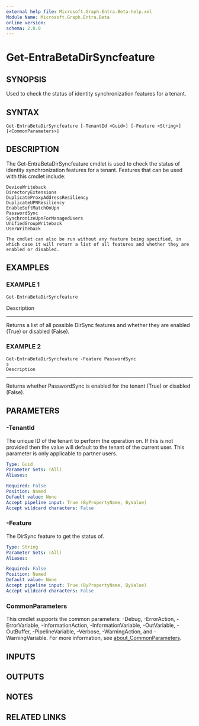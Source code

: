 ```yaml
---
external help file: Microsoft.Graph.Entra.Beta-help.xml
Module Name: Microsoft.Graph.Entra.Beta
online version:
schema: 2.0.0
---
```


# Get-EntraBetaDirSyncfeature

## SYNOPSIS
Used to check the status of identity synchronization features for a tenant.

## SYNTAX

```
Get-EntraBetaDirSyncfeature [-TenantId <Guid>] [-Feature <String>] [<CommonParameters>]
```

## DESCRIPTION
The Get-EntraBetaDirSyncfeature cmdlet is used to check the status of identity synchronization features for a tenant.
Features that can be used with this cmdlet include:

    DeviceWriteback
    DirectoryExtensions
    DuplicateProxyAddressResiliency
    DuplicateUPNResiliency
    EnableSoftMatchOnUpn
    PasswordSync
    SynchronizeUpnForManagedUsers
    UnifiedGroupWriteback
    UserWriteback

    The cmdlet can also be run without any feature being specified, in which case it will return a list of all features and whether they are enabled or disabled.

## EXAMPLES

### EXAMPLE 1
```
Get-EntraBetaDirSyncfeature
```

Description

-----------

Returns a list of all possible DirSync features and whether they are enabled (True) or disabled (False).

### EXAMPLE 2
```
Get-EntraBetaDirSyncfeature -Feature PasswordSync
s
Description
```

-----------

Returns whether PasswordSync is enabled for the tenant (True) or disabled (False).

## PARAMETERS

### -TenantId
The unique ID of the tenant to perform the operation on.
If this is not provided then the value will default to the tenant of the current user.
This parameter is only applicable to partner users.

```yaml
Type: Guid
Parameter Sets: (All)
Aliases:

Required: False
Position: Named
Default value: None
Accept pipeline input: True (ByPropertyName, ByValue)
Accept wildcard characters: False
```

### -Feature
The DirSync feature to get the status of.

```yaml
Type: String
Parameter Sets: (All)
Aliases:

Required: False
Position: Named
Default value: None
Accept pipeline input: True (ByPropertyName, ByValue)
Accept wildcard characters: False
```

### CommonParameters
This cmdlet supports the common parameters: -Debug, -ErrorAction, -ErrorVariable, -InformationAction, -InformationVariable, -OutVariable, -OutBuffer, -PipelineVariable, -Verbose, -WarningAction, and -WarningVariable. For more information, see [about_CommonParameters](http://go.microsoft.com/fwlink/?LinkID=113216).

## INPUTS

## OUTPUTS

## NOTES

## RELATED LINKS
